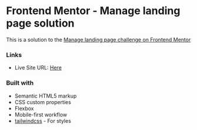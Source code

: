 # Frontend Mentor - Manage landing page solution

This is a solution to the [Manage landing page challenge on Frontend Mentor](https://www.frontendmentor.io/challenges/manage-landing-page-SLXqC6P5)

### Links

- Live Site URL: [Here](https://ahmedehab2.github.io/manage-landing-page/)

### Built with

- Semantic HTML5 markup
- CSS custom properties
- Flexbox
- Mobile-first workflow
- [tailwindcss](https://tailwindcss.com/) - For styles

